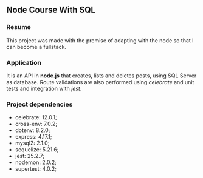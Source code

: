 ## Node Course With SQL

### Resume

This project was made with the premise of adapting with the node so that I can become a fullstack.

###   Application

It is an API in **node.js** that creates, lists and deletes posts, using SQL Server as database. Route validations are also performed using *celebrate* and unit tests and integration with *jest*.

### Project dependencies

 - celebrate: 12.0.1;
 - cross-env: 7.0.2; 
 - dotenv: 8.2.0; 
 - express: 4.17.1;
 - mysql2: 2.1.0;     
 - sequelize: 5.21.6;    
 - jest: 25.2.7;     
 - nodemon: 2.0.2;    
 - supertest: 4.0.2;